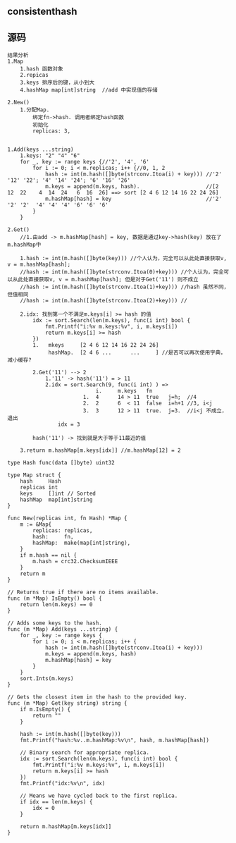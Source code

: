 ## consistenthash

## 源码
	结果分析
	1.Map
		1.hash 函数对象
		2.repicas 
		3.keys 排序后的键，从小到大
		4.hashMap map[int]string  //add 中实现值的存储

	2.New()
		1.分配Map.
			绑定fn->hash. 调用者绑定hash函数
			初始化
			replicas: 3,


	1.Add(keys ...string)
		1.keys: "2" "4" "6"
		for _, key := range keys {//'2', '4', '6'
			for i := 0; i < m.replicas; i++ {//0, 1, 2
				hash := int(m.hash([]byte(strconv.Itoa(i) + key))) //'2' '12' '22'; '4' '14' '24'; '6' '16' '26'
				m.keys = append(m.keys, hash).                     //[2  12  22    4  14  24   6  16  26] ==> sort [2 4 6 12 14 16 22 24 26]
				m.hashMap[hash] = key 							   //'2' '2' '2'  '4' '4' '4' '6' '6' '6'
			}
		}

	2.Get()
		//1.由add -> m.hashMap[hash] = key, 数据是通过key->hash(key) 放在了m.hashMap中

		1.hash := int(m.hash([]byte(key))) //个人认为，完全可以从此处直接获取v, v = m.hashMap[hash];
		//hash := int(m.hash([]byte(strconv.Itoa(0)+key))) //个人认为，完全可以从此处直接获取v, v = m.hashMap[hash]; 但是对于Get('11') 则不成立
		//hash := int(m.hash([]byte(strconv.Itoa(1)+key))) //hash 虽然不同，但值相同
		//hash := int(m.hash([]byte(strconv.Itoa(2)+key))) //

		2.idx: 找到第一个不满足m.keys[i] >= hash 的值
			idx := sort.Search(len(m.keys), func(i int) bool {
				fmt.Printf("i:%v m.keys:%v", i, m.keys[i])
				return m.keys[i] >= hash
			})
			1.   mkeys     [2 4 6 12 14 16 22 24 26]
				 hashMap.  [2 4 6 ...      ...     ] //是否可以再次使用字典，减小缓存?

			2.Get('11') --> 2
				1.'11' -> hash('11') = > 11
				2.idx = sort.Search(9, func(i int) ) => 
								i.     m.keys   fn
							1.	4      14 > 11  true   j=h;  //4
							2.  2      6  < 11  false  i=h+1 //3, i<j
							3.  3      12 > 11  true.  j=3.  //i<j 不成立，退出 
					idx = 3

			hash('11') -> 找到就是大于等于11最近的值

		3.return m.hashMap[m.keys[idx]] //m.hashMap[12] = 2 

```
type Hash func(data []byte) uint32

type Map struct {
	hash     Hash
	replicas int
	keys     []int // Sorted
	hashMap  map[int]string
}

func New(replicas int, fn Hash) *Map {
	m := &Map{
		replicas: replicas,
		hash:     fn,
		hashMap:  make(map[int]string),
	}
	if m.hash == nil {
		m.hash = crc32.ChecksumIEEE
	}
	return m
}

// Returns true if there are no items available.
func (m *Map) IsEmpty() bool {
	return len(m.keys) == 0
}

// Adds some keys to the hash.
func (m *Map) Add(keys ...string) {
	for _, key := range keys {
		for i := 0; i < m.replicas; i++ {
			hash := int(m.hash([]byte(strconv.Itoa(i) + key)))
			m.keys = append(m.keys, hash)
			m.hashMap[hash] = key
		}
	}
	sort.Ints(m.keys)
}

// Gets the closest item in the hash to the provided key.
func (m *Map) Get(key string) string {
	if m.IsEmpty() {
		return ""
	}

	hash := int(m.hash([]byte(key)))
	fmt.Printf("hash:%v..m.hashMap:%v\n", hash, m.hashMap[hash])

	// Binary search for appropriate replica.
	idx := sort.Search(len(m.keys), func(i int) bool {
		fmt.Printf("i:%v m.keys:%v", i, m.keys[i])
		return m.keys[i] >= hash
	})
	fmt.Printf("idx:%v\n", idx)

	// Means we have cycled back to the first replica.
	if idx == len(m.keys) {
		idx = 0
	}

	return m.hashMap[m.keys[idx]]
}
```